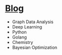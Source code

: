 # [Blog](https://saan.kim)

- Graph Data Analysis
- Deep Learning
- Python
- Golang
- Chemistry
- Bayesian Optimization
